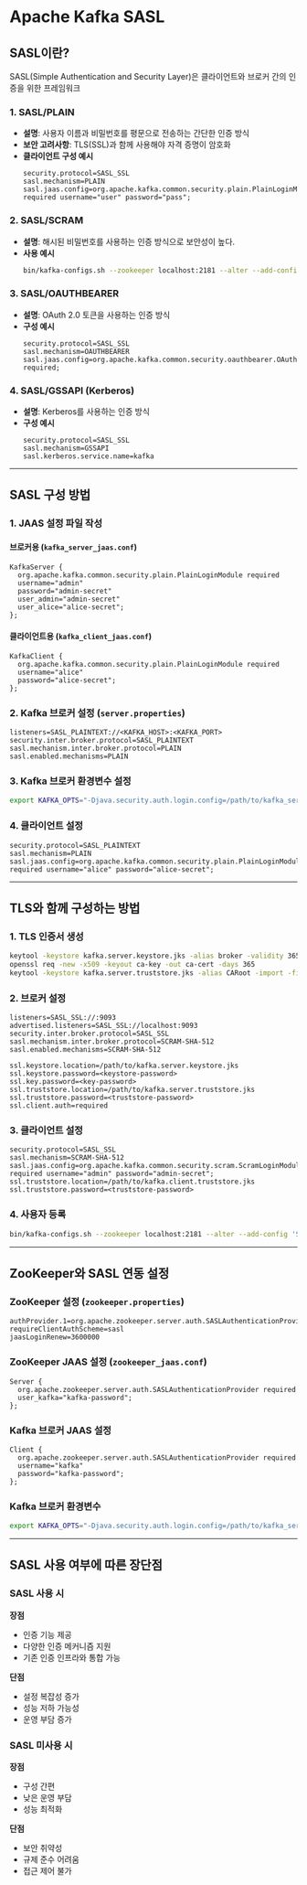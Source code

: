 
# Apache Kafka SASL 

## SASL이란?
SASL(Simple Authentication and Security Layer)은 클라이언트와 브로커 간의 인증을 위한 프레임워크

### 1. SASL/PLAIN
- **설명**: 사용자 이름과 비밀번호를 평문으로 전송하는 간단한 인증 방식
- **보안 고려사항**: TLS(SSL)과 함께 사용해야 자격 증명이 암호화
- **클라이언트 구성 예시**
  ```properties
  security.protocol=SASL_SSL
  sasl.mechanism=PLAIN
  sasl.jaas.config=org.apache.kafka.common.security.plain.PlainLoginModule required username="user" password="pass";
  ```

### 2. SASL/SCRAM
- **설명**: 해시된 비밀번호를 사용하는 인증 방식으로 보안성이 높다.
- **사용 예시**
  ```bash
  bin/kafka-configs.sh --zookeeper localhost:2181 --alter --add-config 'SCRAM-SHA-512=[password=secret]' --entity-type users --entity-name user1
  ```

### 3. SASL/OAUTHBEARER
- **설명**: OAuth 2.0 토큰을 사용하는 인증 방식
- **구성 예시**
  ```properties
  security.protocol=SASL_SSL
  sasl.mechanism=OAUTHBEARER
  sasl.jaas.config=org.apache.kafka.common.security.oauthbearer.OAuthBearerLoginModule required;
  ```

### 4. SASL/GSSAPI (Kerberos)
- **설명**: Kerberos를 사용하는 인증 방식
- **구성 예시**
  ```properties
  security.protocol=SASL_SSL
  sasl.mechanism=GSSAPI
  sasl.kerberos.service.name=kafka
  ```

---

## SASL 구성 방법

### 1. JAAS 설정 파일 작성

#### 브로커용 (`kafka_server_jaas.conf`)
```plaintext
KafkaServer {
  org.apache.kafka.common.security.plain.PlainLoginModule required
  username="admin"
  password="admin-secret"
  user_admin="admin-secret"
  user_alice="alice-secret";
};
```

#### 클라이언트용 (`kafka_client_jaas.conf`)
```plaintext
KafkaClient {
  org.apache.kafka.common.security.plain.PlainLoginModule required
  username="alice"
  password="alice-secret";
};
```

### 2. Kafka 브로커 설정 (`server.properties`)
```properties
listeners=SASL_PLAINTEXT://<KAFKA_HOST>:<KAFKA_PORT>
security.inter.broker.protocol=SASL_PLAINTEXT
sasl.mechanism.inter.broker.protocol=PLAIN
sasl.enabled.mechanisms=PLAIN
```

### 3. Kafka 브로커 환경변수 설정
```bash
export KAFKA_OPTS="-Djava.security.auth.login.config=/path/to/kafka_server_jaas.conf"
```

### 4. 클라이언트 설정
```properties
security.protocol=SASL_PLAINTEXT
sasl.mechanism=PLAIN
sasl.jaas.config=org.apache.kafka.common.security.plain.PlainLoginModule required username="alice" password="alice-secret";
```

---

## TLS와 함께 구성하는 방법

### 1. TLS 인증서 생성
```bash
keytool -keystore kafka.server.keystore.jks -alias broker -validity 365 -genkey -keyalg RSA
openssl req -new -x509 -keyout ca-key -out ca-cert -days 365
keytool -keystore kafka.server.truststore.jks -alias CARoot -import -file ca-cert
```

### 2. 브로커 설정
```properties
listeners=SASL_SSL://:9093
advertised.listeners=SASL_SSL://localhost:9093
security.inter.broker.protocol=SASL_SSL
sasl.mechanism.inter.broker.protocol=SCRAM-SHA-512
sasl.enabled.mechanisms=SCRAM-SHA-512

ssl.keystore.location=/path/to/kafka.server.keystore.jks
ssl.keystore.password=<keystore-password>
ssl.key.password=<key-password>
ssl.truststore.location=/path/to/kafka.server.truststore.jks
ssl.truststore.password=<truststore-password>
ssl.client.auth=required
```

### 3. 클라이언트 설정
```properties
security.protocol=SASL_SSL
sasl.mechanism=SCRAM-SHA-512
sasl.jaas.config=org.apache.kafka.common.security.scram.ScramLoginModule required username="admin" password="admin-secret";
ssl.truststore.location=/path/to/kafka.client.truststore.jks
ssl.truststore.password=<truststore-password>
```

### 4. 사용자 등록
```bash
bin/kafka-configs.sh --zookeeper localhost:2181 --alter --add-config 'SCRAM-SHA-512=[password=admin-secret]' --entity-type users --entity-name admin
```

---

## ZooKeeper와 SASL 연동 설정

### ZooKeeper 설정 (`zookeeper.properties`)
```properties
authProvider.1=org.apache.zookeeper.server.auth.SASLAuthenticationProvider
requireClientAuthScheme=sasl
jaasLoginRenew=3600000
```

### ZooKeeper JAAS 설정 (`zookeeper_jaas.conf`)
```plaintext
Server {
  org.apache.zookeeper.server.auth.SASLAuthenticationProvider required
  user_kafka="kafka-password";
};
```

### Kafka 브로커 JAAS 설정
```plaintext
Client {
  org.apache.zookeeper.server.auth.SASLAuthenticationProvider required
  username="kafka"
  password="kafka-password";
};
```

### Kafka 브로커 환경변수
```bash
export KAFKA_OPTS="-Djava.security.auth.login.config=/path/to/kafka_server_jaas.conf"
```

---

## SASL 사용 여부에 따른 장단점

### SASL 사용 시

**장점**
- 인증 기능 제공
- 다양한 인증 메커니즘 지원
- 기존 인증 인프라와 통합 가능

**단점**
- 설정 복잡성 증가
- 성능 저하 가능성
- 운영 부담 증가

### SASL 미사용 시

**장점**
- 구성 간편
- 낮은 운영 부담
- 성능 최적화

**단점**
- 보안 취약성
- 규제 준수 어려움
- 접근 제어 불가
